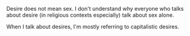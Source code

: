 Desire does not mean sex. I don't understand why everyone who talks about desire (in religious contexts especially) talk about sex alone.

When I talk about desires, I'm mostly referring to capitalistic desires.